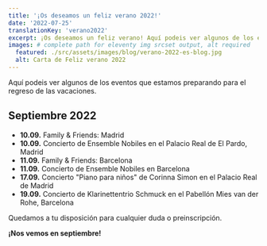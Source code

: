 ```yaml
---
title: '¡Os deseamos un feliz verano 2022!'
date: '2022-07-25'
translationKey: 'verano2022'
excerpt: ¡Os deseamos un feliz verano! Aquí podeis ver algunos de los eventos que estamos preparando para el regreso de las vacaciones.
images: # complete path for eleventy img srcset output, alt required
  featured: ./src/assets/images/blog/verano-2022-es-blog.jpg
  alt: Carta de Feliz verano 2022
---
```


Aquí podeis ver algunos de los eventos que estamos preparando para el regreso de las vacaciones.

## Septiembre 2022

- **10.09.** Family & Friends: Madrid
- **10.09.** Concierto de Ensemble Nobiles en el Palacio Real de El Pardo, Madrid
- **11.09.** Family & Friends: Barcelona
- **11.09.** Concierto de Ensemble Nobiles en Barcelona
- **17.09.** Concierto "Piano para niños" de Corinna Simon en el Palacio Real de Madrid
- **19.09.** Concierto de Klarinettentrio Schmuck en el Pabellón Mies van der Rohe, Barcelona

Quedamos a tu disposición para cualquier duda o preinscripción.

**¡Nos vemos en septiembre!**
